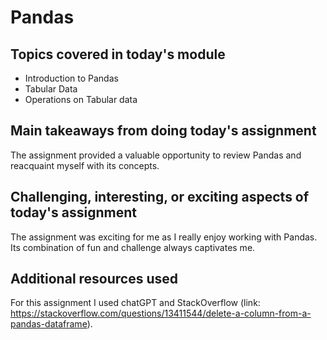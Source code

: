 # Pandas

## Topics covered in today's module

* Introduction to Pandas
* Tabular Data
* Operations on Tabular data

## Main takeaways from doing today's assignment
The assignment provided a valuable opportunity to review Pandas and reacquaint myself with its concepts.

## Challenging, interesting, or exciting aspects of today's assignment
The assignment was exciting for me as I really enjoy working with Pandas. Its combination of fun and challenge always captivates me.

## Additional resources used
For this assignment I used chatGPT and StackOverflow (link: https://stackoverflow.com/questions/13411544/delete-a-column-from-a-pandas-dataframe). 

